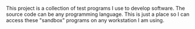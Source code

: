 This project is a collection of test programs I use to develop software.
The source code can be any programming language.  This is just a place so I can
access these "sandbox" programs on any workstation I am using.

